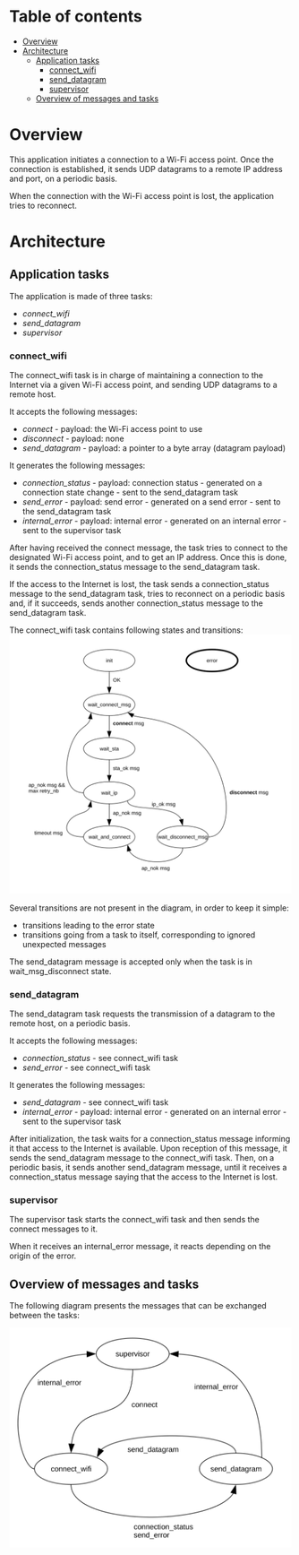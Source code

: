 # Table of contents

* [Overview](#overview)
* [Architecture](#architecture)
  * [Application tasks](#applicationTasks)
    * [connect_wifi](#connectWifi)
    * [send_datagram](#sendDatagram)
    * [supervisor](#supervisor)
  * [Overview of messages and tasks](#overviewOfMessagesAndTasks)

<a name="overview"></a>

# Overview

This application initiates a connection to a Wi-Fi access point. Once the connection 
is established, it sends UDP datagrams to a remote IP address and port, on a periodic basis.

When the connection with the Wi-Fi access point is lost, the application tries to reconnect.

<a name="architecture"></a>

# Architecture

<a name="applicationTasks"></a>

## Application tasks

The application is made of three tasks:
* *connect_wifi*
* *send_datagram*
* *supervisor*

<a name="connectWifi"></a>

### connect_wifi

The connect_wifi task is in charge of maintaining a connection to the Internet via a given Wi-Fi access point, and sending UDP datagrams to a remote host.

It accepts the following messages:
* *connect* - payload: the Wi-Fi access point to use
* *disconnect* - payload: none
* *send_datagram* - payload: a pointer to a byte array (datagram payload)

It generates the following messages:
* *connection_status* - payload: connection status - generated on a connection state change - sent to the send_datagram task
* *send_error* - payload: send error - generated on a send error - sent to the send_datagram task
* *internal_error* - payload: internal error - generated on an internal error - sent to the supervisor task

After having received the connect message, the task tries to connect to the designated Wi-Fi access point, and to get an IP address. Once this is done, it sends the connection_status message to the send_datagram task.

If the access to the Internet is lost, the task sends a connection_status message to the send_datagram task, tries to reconnect on a periodic basis and, if it succeeds, sends another connection_status message to the send_datagram task.

The connect_wifi task contains following states and transitions:
![](connect_wifi.svg)

Several transitions are not present in the diagram, in order to keep it simple:
* transitions leading to the error state
* transitions going from a task to itself, corresponding to ignored unexpected messages

The send_datagram message is accepted only when the task is in wait_msg_disconnect state.

<a name="sendDatagram"></a>

### send_datagram

The send_datagram task requests the transmission of a datagram to the remote host, on a periodic basis.

It accepts the following messages:
* *connection_status* - see connect_wifi task
* *send_error* - see connect_wifi task

It generates the following messages:
* *send_datagram* - see connect_wifi task
* *internal_error* - payload: internal error - generated on an internal error - sent to the supervisor task

After initialization, the task waits for a connection_status message informing it that access to the Internet is available. Upon reception of this message, it sends the send_datagram message to the connect_wifi task. Then, on a periodic basis, it sends another send_datagram message, until it receives a connection_status message saying that the access to the Internet is lost.

<a name="supervisor"></a>

### supervisor

The supervisor task starts the connect_wifi task and then sends the connect messages to it.

When it receives an internal_error message, it reacts depending on the origin of the error.

<a name="overviewOfMessagesAndTasks"></a>

## Overview of messages and tasks

The following diagram presents the messages that can be exchanged between the tasks:

![](tasks.svg)
